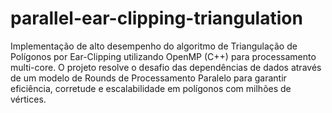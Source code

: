 # parallel-ear-clipping-triangulation
Implementação de alto desempenho do algoritmo de Triangulação de Polígonos por Ear-Clipping utilizando OpenMP (C++) para processamento multi-core. O projeto resolve o desafio das dependências de dados através de um modelo de Rounds de Processamento Paralelo para garantir eficiência, corretude e escalabilidade em polígonos com milhões de vértices.
